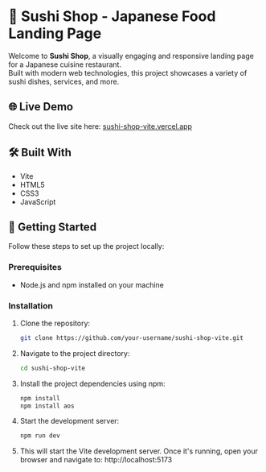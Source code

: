 # 🍣 Sushi Shop - Japanese Food Landing Page

Welcome to **Sushi Shop**, a visually engaging and responsive landing page for a Japanese cuisine restaurant.  
Built with modern web technologies, this project showcases a variety of sushi dishes, services, and more.

## 🌐 Live Demo

Check out the live site here: [sushi-shop-vite.vercel.app](https://sushi-shop-vite.vercel.app/)

## 🛠️ Built With

- Vite
- HTML5
- CSS3
- JavaScript

## 🚀 Getting Started

Follow these steps to set up the project locally:

### Prerequisites

- Node.js and npm installed on your machine

### Installation

1. Clone the repository:

   ```bash
   git clone https://github.com/your-username/sushi-shop-vite.git

2. Navigate to the project directory:

   ```bash
   cd sushi-shop-vite

3. Install the project dependencies using npm:

   ```bash
   npm install
   npm install aos

4. Start the development server:

   ```bash
   npm run dev

5. This will start the Vite development server.
Once it's running, open your browser and navigate to:
http://localhost:5173